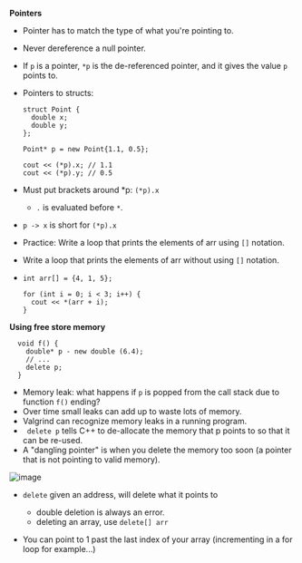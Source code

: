 **Pointers**
- Pointer has to match the type of what you're pointing to.
- Never dereference a null pointer.
- If ``p`` is a pointer, ``*p`` is the de-referenced pointer, and it gives the value ``p`` points to.
- Pointers to structs:
  ```
  struct Point {
    double x;
    double y;
  };
  
  Point* p = new Point{1.1, 0.5};

  cout << (*p).x; // 1.1
  cout << (*p).y; // 0.5
  ```
- Must put brackets around *p: ``(*p).x``
  - ``.`` is evaluated before ``*``.
- ``p -> x`` is short for ``(*p).x``

- Practice: Write a loop that prints the elements of arr using ``[]`` notation.
- Write a loop that prints the elements of arr without using ``[]`` notation.
- ``int arr[] = {4, 1, 5};``
  ```
  for (int i = 0; i < 3; i++) {
    cout << *(arr + i);
  }
  ```

**Using free store memory**
```
  void f() {
    double* p - new double (6.4);
    // ...
    delete p;
  }
```
- Memory leak: what happens if ``p`` is popped from the call stack due to function ``f()`` ending?
- Over time small leaks can add up to waste lots of memory.
- Valgrind can recognize memory leaks in a running program.
- `` delete p`` tells C++ to de-allocate the memory that p points to so that it can be re-used.
- A "dangling pointer" is when you delete the memory too soon (a pointer that is not pointing to valid memory).

![image](https://github.com/fangjess/CMPT135/assets/140139367/87dd57d8-9685-43ac-99f8-65a067d768b5)

- ``delete`` given an address, will delete what it points to
  - double deletion is always an error.
  - deleting an array, use ``delete[] arr``
 
- You can point to 1 past the last index of your array (incrementing in a for loop for example...)


  
